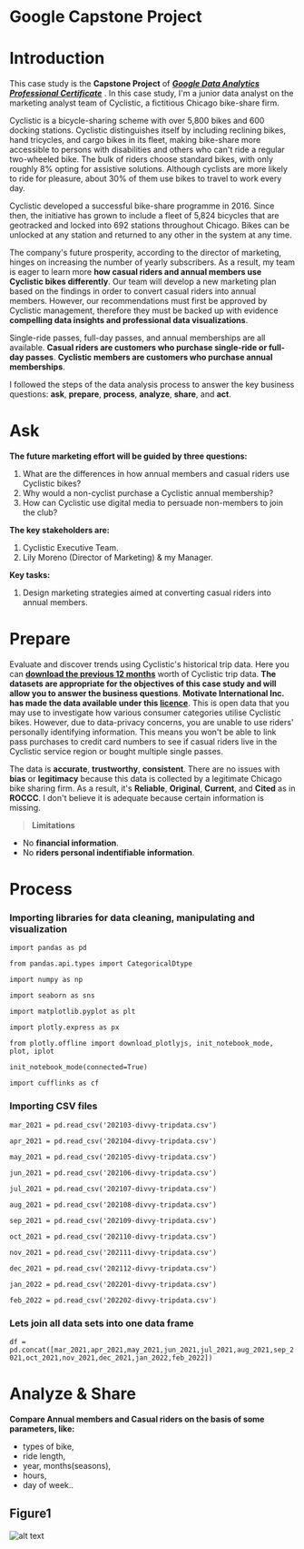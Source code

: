 # Google Capstone Project 

# Introduction

This case study is the **Capstone Project** of ***[Google Data Analytics Professional Certificate](https://www.coursera.org/professional-certificates/google-data-analytics)*** . In this case study, I'm a junior data analyst on the marketing analyst team of Cyclistic, a fictitious Chicago bike-share firm.

Cyclistic is a bicycle-sharing scheme with over 5,800 bikes and 600 docking stations. Cyclistic distinguishes itself by including reclining bikes, hand tricycles, and cargo bikes in its fleet, making bike-share more accessible to persons with disabilities and others who can't ride a regular two-wheeled bike. The bulk of riders choose standard bikes, with only roughly 8% opting for assistive solutions. Although cyclists are more likely to ride for pleasure, about 30% of them use bikes to travel to work every day.

Cyclistic developed a successful bike-share programme in 2016. Since then, the initiative has grown to include a fleet of 5,824 bicycles that are geotracked and locked into 692 stations throughout Chicago. Bikes can be unlocked at any station and returned to any other in the system at any time.

The company's future prosperity, according to the director of marketing, hinges on increasing the number of yearly subscribers. As a result, my team is eager to learn more **how casual riders and annual members use Cyclistic bikes differently**. Our team will develop a new marketing plan based on the findings in order to convert casual riders into annual members. However, our recommendations must first be approved by Cyclistic management, therefore they must be backed up with evidence **compelling data insights and professional data visualizations**.

Single-ride passes, full-day passes, and annual memberships are all available. **Casual riders are customers who purchase single-ride or full-day passes**. **Cyclistic members are customers who purchase annual memberships**.

I followed the steps of the data analysis process to answer the key business questions: **ask**, **prepare**, **process**, **analyze**, **share**, and **act**.

# Ask

**The future marketing effort will be guided by three questions:** 
1. What are the differences in how annual members and casual riders use Cyclistic bikes? 
2. Why would a non-cyclist purchase a Cyclistic annual membership? 
3. How can Cyclistic use digital media to persuade non-members to join the club?

**The key stakeholders are:**
1. Cyclistic Executive Team.
2. Lily Moreno (Director of Marketing) & my Manager.

**Key tasks:**
1. Design marketing strategies aimed at converting casual riders into annual members. 

# Prepare

Evaluate and discover trends using Cyclistic's historical trip data. Here you can **[download the previous 12 months](https://divvy-tripdata.s3.amazonaws.com/index.html)** worth of Cyclistic trip data. **The datasets are appropriate for the objectives of this case study and will allow you to answer the business questions**. **Motivate International Inc. has made the data available under this [licence](https://ride.divvybikes.com/data-license-agreement)**. This is open data that you may use to investigate how various consumer categories utilise Cyclistic bikes. However, due to data-privacy concerns, you are unable to use riders' personally identifying information. This means you won't be able to link pass purchases to credit card numbers to see if casual riders live in the Cyclistic service region or bought multiple single passes.

The data is **accurate**, **trustworthy**, **consistent**. There are no issues with **bias** or **legitimacy** because this data is collected by a legitimate Chicago bike sharing firm. As a result, it's **Reliable**, **Original**, **Current**, and **Cited** as in **ROCCC**. I don't believe it is adequate because certain information is missing.

> **Limitations**

* No **financial information**.
* No **riders personal indentifiable information**.

# Process

### Importing libraries for data cleaning, manipulating and visualization

`import pandas as pd`

`from pandas.api.types import CategoricalDtype`

`import numpy as np`

`import seaborn as sns`

`import matplotlib.pyplot as plt`

`import plotly.express as px`

`from plotly.offline import download_plotlyjs, init_notebook_mode, plot, iplot`

`init_notebook_mode(connected=True)`

`import cufflinks as cf`

### Importing CSV files

`mar_2021 = pd.read_csv('202103-divvy-tripdata.csv')`

`apr_2021 = pd.read_csv('202104-divvy-tripdata.csv')`

`may_2021 = pd.read_csv('202105-divvy-tripdata.csv')`

`jun_2021 = pd.read_csv('202106-divvy-tripdata.csv')`

`jul_2021 = pd.read_csv('202107-divvy-tripdata.csv')`

`aug_2021 = pd.read_csv('202108-divvy-tripdata.csv')`

`sep_2021 = pd.read_csv('202109-divvy-tripdata.csv')`

`oct_2021 = pd.read_csv('202110-divvy-tripdata.csv')`

`nov_2021 = pd.read_csv('202111-divvy-tripdata.csv')`

`dec_2021 = pd.read_csv('202112-divvy-tripdata.csv')`

`jan_2022 = pd.read_csv('202201-divvy-tripdata.csv')`

`feb_2022 = pd.read_csv('202202-divvy-tripdata.csv')`

### Lets join all data sets into one data frame

`df = pd.concat([mar_2021,apr_2021,may_2021,jun_2021,jul_2021,aug_2021,sep_2021,oct_2021,nov_2021,dec_2021,jan_2022,feb_2022])`

# Analyze & Share

**Compare Annual members and Casual riders on the basis of some parameters, like:** 
* types of bike, 
* ride length, 
* year, months(seasons), 
* hours, 
* day of week..
 
## Figure1

![alt text](image.jpg)
